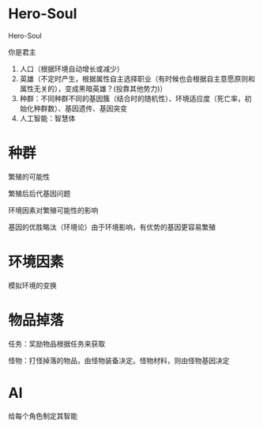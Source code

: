 # Hero-Soul

Hero-Soul

你是君主

 1. 人口（根据环境自动增长或减少）
 2. 英雄（不定时产生，根据属性自主选择职业（有时候也会根据自主意愿原则和属性无关的），变成黑暗英雄？(投靠其他势力)）
 3. 种群：不同种群不同的基因簇（结合时的随机性）、环境适应度（死亡率，初始化种群数）、基因遗传、基因突变
 4. 人工智能：智慧体


# 种群

繁殖的可能性

繁殖后后代基因问题

环境因素对繁殖可能性的影响

基因的优胜略汰（环境论）由于环境影响，有优势的基因更容易繁殖

# 环境因素

模拟环境的变换

# 物品掉落

任务：奖励物品根据任务来获取

怪物：打怪掉落的物品，由怪物装备决定。怪物材料，则由怪物基因决定

# AI

给每个角色制定其智能
